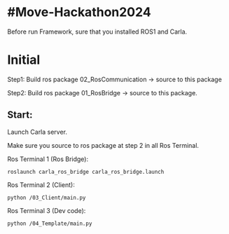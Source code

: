 # #Move-Hackathon2024
Before run Framework, sure that you installed ROS1 and Carla.

# Initial
Step1: Build ros package 02_RosCommunication -> source to this package

Step2: Build ros package 01_RosBridge -> source to this package.
## Start:
Launch Carla server.

Make sure you source to ros package at step 2 in all Ros Terminal.

Ros Terminal 1 (Ros Bridge):
    
    roslaunch carla_ros_bridge carla_ros_bridge.launch

Ros Terminal 2 (Client):
    
    python /03_Client/main.py
    
Ros Terminal 3 (Dev code):
   
    python /04_Template/main.py

